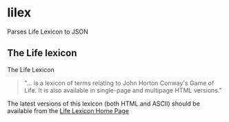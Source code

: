 # lilex

Parses Life Lexicon to JSON

## The Life lexicon

The Life Lexicon

> "... is a lexicon of terms relating to John Horton Conway's
Game of Life.  It is also available in single-page and multipage
HTML versions."

The latest versions of this lexicon (both HTML and ASCII) should be available from the [Life Lexicon Home Page](http://www.argentum.freeserve.co.uk/lex_home.htm)

